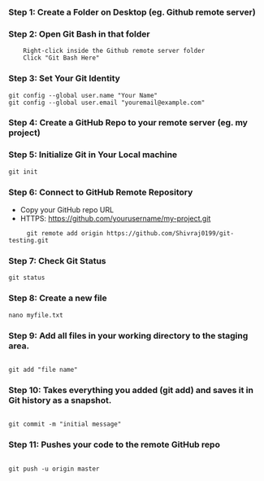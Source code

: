 ### Step 1: Create a Folder on Desktop (eg. Github remote server)


### Step 2: Open Git Bash in that folder

```
    Right-click inside the Github remote server folder
    Click "Git Bash Here"

```

### Step 3: Set Your Git Identity 

```
git config --global user.name "Your Name"
git config --global user.email "youremail@example.com"

```

### Step 4: Create a GitHub Repo to your remote server (eg. my project)


### Step 5: Initialize Git in Your Local machine

```
git init

```
### Step 6: Connect to GitHub Remote Repository


   * Copy your GitHub repo URL
   * HTTPS: https://github.com/yourusername/my-project.git


```
     git remote add origin https://github.com/Shivraj0199/git-testing.git

```

### Step 7: Check Git Status

```
git status 

```
### Step 8: Create a new file

```
nano myfile.txt

```

### Step 9: Add all files in your working directory to the staging area.

```

git add "file name"

```

### Step 10: Takes everything you added (git add) and saves it in Git history as a snapshot.

```

git commit -m "initial message"

```

### Step 11: Pushes your code to the remote GitHub repo 

```

git push -u origin master

```

